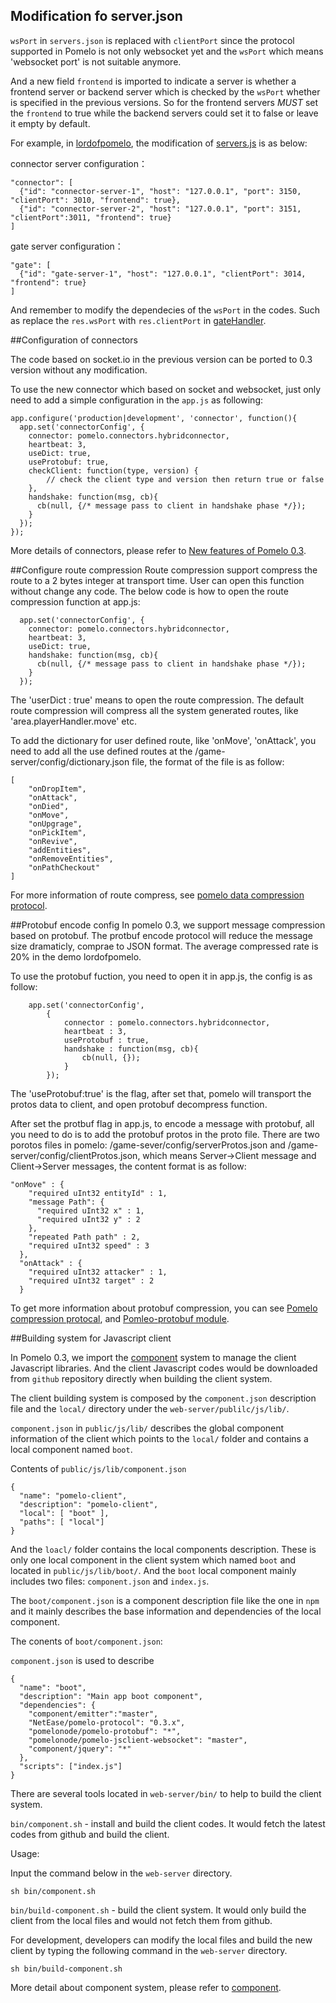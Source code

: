 ## Modification fo server.json

`wsPort` in `servers.json` is replaced with `clientPort` since the protocol supported in Pomelo is not only websocket yet and the `wsPort` which means 'websocket port' is not suitable anymore. 

And a new field `frontend` is imported to indicate a server is whether a frontend server or backend server which is checked by the `wsPort` whether is specified in the previous versions. So for the frontend servers *MUST* set the `frontend` to true while the backend servers could set it to false or leave it empty by default.

For example, in [lordofpomelo](https://github.com/NetEase/lordofpomelo), the modification of [servers.js](https://github.com/NetEase/lordofpomelo/blob/master/game-server/config/servers.json) is as below:

connector server configuration：

```
"connector": [
  {"id": "connector-server-1", "host": "127.0.0.1", "port": 3150, "clientPort": 3010, "frontend": true},
  {"id": "connector-server-2", "host": "127.0.0.1", "port": 3151, "clientPort":3011, "frontend": true}
]
```

gate server configuration：

```
"gate": [
  {"id": "gate-server-1", "host": "127.0.0.1", "clientPort": 3014, "frontend": true}
]
```

And remember to modify the dependecies of the `wsPort` in the codes. Such as replace the `res.wsPort` with `res.clientPort` in [gateHandler](https://github.com/NetEase/lordofpomelo/blob/master/game-server/app/servers/gate/handler/gateHandler.js#L29).


##Configuration of connectors

The code based on socket.io in the previous version can be ported to 0.3 version without any modification.

To use the new connector which based on socket and websocket, just only need to add a simple configuration in the `app.js` as following:

```
app.configure('production|development', 'connector', function(){
  app.set('connectorConfig', {
    connector: pomelo.connectors.hybridconnector,
    heartbeat: 3,
    useDict: true,
    useProtobuf: true,
    checkClient: function(type, version) {
    	// check the client type and version then return true or false
    },
    handshake: function(msg, cb){
      cb(null, {/* message pass to client in handshake phase */});
    }
  });
});
```

More details of connectors, please refer to [New features of Pomelo 0.3](https://github.com/NetEase/pomelo/wiki/Pomelo-0.3-new-features).

##Configure route compression
Route compression support compress the route to a 2 bytes integer at transport time. User can open this function without change any code.  The below code is how to open the route compression function at app.js:

```
  app.set('connectorConfig', {
    connector: pomelo.connectors.hybridconnector,
    heartbeat: 3,
    useDict: true,
    handshake: function(msg, cb){
      cb(null, {/* message pass to client in handshake phase */});
    }
  });
```
The 'userDict : true' means to open the route compression. The default route compression will compress all the system generated routes, like 'area.playerHandler.move' etc.

To add the dictionary for user defined route, like 'onMove', 'onAttack', you need to add all the use defined routes at the /game-server/config/dictionary.json file, the format of the file is as follow: 

```
[
	"onDropItem",
	"onAttack",
	"onDied",
	"onMove",
	"onUpgrage",
	"onPickItem",
	"onRevive",
	"addEntities",
	"onRemoveEntities",
	"onPathCheckout"
]
```

For more information of route compress, see [pomelo data compression protocol](https://github.com/NetEase/pomelo/wiki/Pomelo-data-compression-protocol).

##Protobuf encode config
In pomelo 0.3, we support message compression based on protobuf. The protbuf encode protocol will reduce the message size dramaticly, comprae to JSON format. The average compressed rate is 20% in the demo lordofpomelo.
 
To use the protobuf fuction, you need to open it in app.js, the config is as follow:
```
	app.set('connectorConfig',
		{
			connector : pomelo.connectors.hybridconnector,
			heartbeat : 3,
			useProtobuf : true,
			handshake : function(msg, cb){
				cb(null, {});
			}
		});
```
The 'useProtobuf:true' is the flag, after set that, pomelo will transport the protos data to client, and open protobuf decompress function.

After set the protbuf flag in app.js, to encode a message with protobuf, all you need to do is to add the protobuf protos in the proto file. There are two porotos files in pomelo:  /game-sever/config/serverProtos.json and /game-server/config/clientProtos.json, which means Server->Client message and Client->Server messages, the content format is as follow:

```
"onMove" : {
    "required uInt32 entityId" : 1,
    "message Path": {
      "required uInt32 x" : 1,
      "required uInt32 y" : 2
    },
    "repeated Path path" : 2,
    "required uInt32 speed" : 3
  },
  "onAttack" : {
    "required uInt32 attacker" : 1,
    "required uInt32 target" : 2
  }
```
To get more information about protobuf compression, you can see [Pomelo compression protocal](https://github.com/NetEase/pomelo/wiki/Pomelo-data-compression-protocol), and [Pomleo-protobuf module](https://github.com/pomelonode/pomelo-protobuf).

##Building system for Javascript client

In Pomelo 0.3, we import the [component](https://github.com/component/component) system to manage the client Javascript libraries. And the client Javascript codes would be downloaded from `github` repository directly when building the client system.

The client building system is composed by the `component.json` description file and the `local/` directory under the `web-server/publilc/js/lib/`.

`component.json` in `public/js/lib/` describes the global component information of the client which points to the `local/` folder and contains a local component named `boot`.

Contents of `public/js/lib/component.json`

```
{
  "name": "pomelo-client",
  "description": "pomelo-client",
  "local": [ "boot" ],
  "paths": [ "local"]
}
```

And the `loacl/` folder contains the local components description. These is only one local component in the client system which named `boot` and located in `public/js/lib/boot/`. And the `boot` local component mainly includes two files: `component.json` and `index.js`.

The `boot/component.json` is a component description file like the one in `npm` and it mainly describes the base information and dependencies of the local component.

The conents of `boot/component.json`:

`component.json` is used to describe 

```  
{  
  "name": "boot",  
  "description": "Main app boot component",  
  "dependencies": {  
    "component/emitter":"master",  
    "NetEase/pomelo-protocol": "0.3.x",  
    "pomelonode/pomelo-protobuf": "*",  
    "pomelonode/pomelo-jsclient-websocket": "master",  
    "component/jquery": "*"  
  },  
  "scripts": ["index.js"]  
}    
```

There are several tools located in `web-server/bin/` to help to build the client system.

`bin/component.sh` - install and build the client codes. It would fetch the latest codes from github and build the client.

Usage:

Input the command below in the `web-server` directory.

```  
sh bin/component.sh  
```  

`bin/build-component.sh` - build the client system. It would only build the client from the local files and would not fetch them from github.

For development, developers can modify the local files and build the new client by typing the following command in the `web-server` directory.


```  
sh bin/build-component.sh  
```  

More detail about component system, please refer to [component](https://github.com/component/component). 